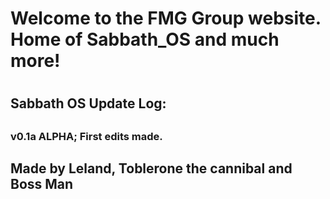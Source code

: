 <h1> Welcome to the FMG Group website. Home of Sabbath_OS and much more! <h1>
  
<h2> Sabbath OS Update Log: <h2>
  
<h3> v0.1a ALPHA;  First edits made. <h3>
  
  
  
  
  
  
  
  
  
 <h2> Made by Leland, Toblerone the cannibal and Boss Man <h2>

